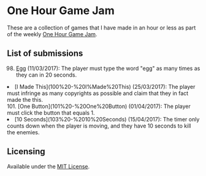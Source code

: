 # One Hour Game Jam
These are a collection of games that I have made in an hour or less as part of the weekly [One Hour Game Jam](http://onehourgamejam.com/).

## List of submissions
98. [Egg](98%20-%20Egg) (11/03/2017): The player must type the word "egg" as many times as they can in 20 seconds.
<li value="100">[I Made This](100%20-%20I%Made%20This) (25/03/2017): The player must infringe as many copyrights as possible and claim that they in fact made the this.</li>
101. [One Button](101%20-%20One%20Button) (01/04/2017): The player must click the button that equals 1.
<li value="103">[10 Seconds](103%20-%2010%20Seconds) (15/04/2017): The timer only counts down when the player is moving, and they have 10 seconds to kill the enemies.</li>

## Licensing
Available under the [MIT License](LICENSE).
